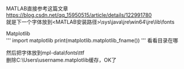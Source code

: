 MATLAB直接参考这篇文章  
https://blog.csdn.net/qq_15950515/article/details/122991780  
就是下一个字体放到<MATLAB安装路径>\sys\java\jre\win64\jre\lib\fonts  

Matplotlib  
''' 
import matplotlib
print(matplotlib.matplotlib_fname())
'''
看看目录在哪  

然后把字体放到mpl-data\fonts\ttf  
删除C:\Users\username\.matplotlib缓存，OK了  
